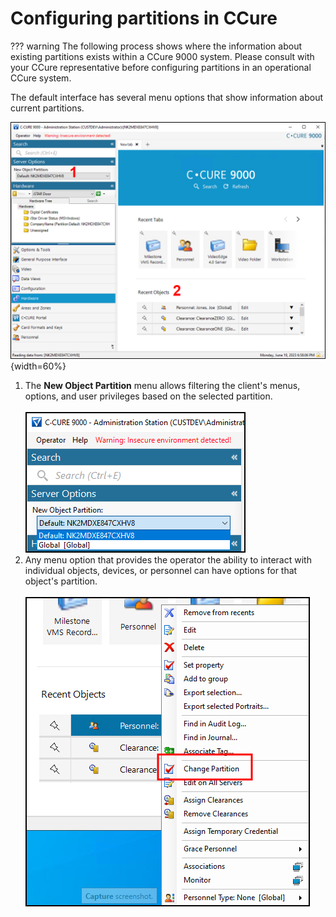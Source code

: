 # Configuring partitions in CCure

??? warning
    The following process shows where the information about existing partitions exists within a CCure 9000 system. Please consult with your CCure representative before configuring partitions in an operational CCure system.

The default interface has several menu options that show information about current partitions.

![Home_GUI_Partitions](img/cx.conpartsgui.png){width=60%}

1. The **New Object Partition** menu allows filtering the client's menus, options, and user privileges based on the selected partition.</br>
    </br>
    ![NO_Partition](img/cx.conpartsnew.png)</br>
2. Any menu option that provides the operator the ability to interact with individual objects, devices, or personnel can have options for that object's partition.</br>
    </br>
    ![Change_Partition](img/cx.conpartschange.png)</br>
